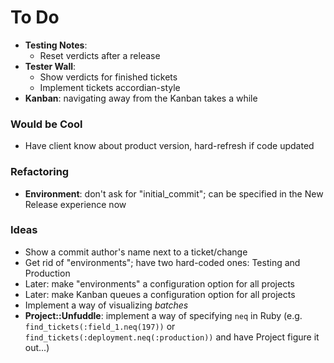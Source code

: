 # To Do

 - **Testing Notes**:
   - Reset verdicts after a release
 - **Tester Wall**:
   - Show verdicts for finished tickets
   - Implement tickets accordian-style
 - **Kanban**: navigating away from the Kanban takes a while

### Would be Cool

 - Have client know about product version, hard-refresh if code updated

### Refactoring

 - **Environment**: don't ask for "initial_commit"; can be specified in the New Release experience now

### Ideas

 - Show a commit author's name next to a ticket/change
 - Get rid of "environments"; have two hard-coded ones: Testing and Production
 - Later: make "environments" a configuration option for all projects
 - Later: make Kanban queues a configuration option for all projects
 - Implement a way of visualizing _batches_
 - **Project::Unfuddle**: implement a way of specifying `neq` in Ruby (e.g. `find_tickets(:field_1.neq(197))` or `find_tickets(:deployment.neq(:production))` and have Project figure it out...)
